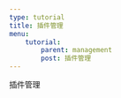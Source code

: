 ```yaml
---
type: tutorial
title: 插件管理
menu:
    tutorial:
        parent: management
        post: 插件管理
---
```


插件管理
